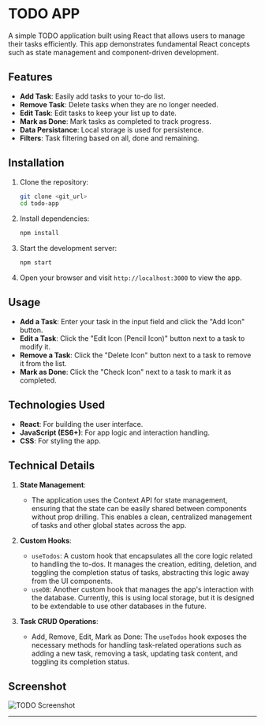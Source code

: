 # TODO APP

A simple TODO application built using React that allows users to manage their tasks efficiently. This app demonstrates fundamental React concepts such as state management and component-driven development. 

## Features

- **Add Task**: Easily add tasks to your to-do list.
- **Remove Task**: Delete tasks when they are no longer needed.
- **Edit Task**: Edit tasks to keep your list up to date.
- **Mark as Done**: Mark tasks as completed to track progress.
- **Data Persistance**: Local storage is used for persistence.
- **Filters**: Task filtering based on all, done and remaining.

## Installation

1. Clone the repository:

   ```bash
   git clone <git_url>
   cd todo-app
   ```

2. Install dependencies:

   ```bash
   npm install
   ```

3. Start the development server:

   ```bash
   npm start
   ```

4. Open your browser and visit `http://localhost:3000` to view the app.

## Usage

- **Add a Task**: Enter your task in the input field and click the "Add Icon" button.
- **Edit a Task**: Click the "Edit Icon (Pencil Icon)" button next to a task to modify it.
- **Remove a Task**: Click the "Delete Icon" button next to a task to remove it from the list.
- **Mark as Done**: Click the "Check Icon" next to a task to mark it as completed.

## Technologies Used

- **React**: For building the user interface.
- **JavaScript (ES6+)**: For app logic and interaction handling.
- **CSS**: For styling the app.

## Technical Details

1. **State Management**:
	- The application uses the Context API for state management, ensuring that the state can be easily shared between components without prop drilling. This enables a clean, centralized management of tasks and other global states across the app.

2. **Custom Hooks**:
	- `useTodos`: A custom hook that encapsulates all the core logic related to handling the to-dos. It manages the creation, editing, deletion, and toggling the completion status of tasks, abstracting this logic away from the UI components.
	- `useDB`: Another custom hook that manages the app's interaction with the database. Currently, this is using local storage, but it is designed to be extendable to use other databases in the future.
3. **Task CRUD Operations**:
	- Add, Remove, Edit, Mark as Done: The `useTodos` hook exposes the necessary methods for handling task-related operations such as adding a new task, removing a task, updating task content, and toggling its completion status.

## Screenshot

![TODO Screenshot](https://github.com/b1ink0/cdn/raw/main/assets/dump/todo.png)

---